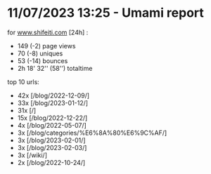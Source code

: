 # 11/07/2023 13:25 - Umami report
for www.shifeiti.com [24h] :

 - 149 (-2) page views
 - 70 (-8) uniques
 - 53 (-14) bounces
 - 2h 18' 32'' (58'') totaltime


top 10 urls:
 - 42x [/blog/2022-12-09/]
 - 33x [/blog/2023-01-12/]
 - 31x [/]
 - 15x [/blog/2022-12-22/]
 - 4x [/blog/2022-05-07/]
 - 3x [/blog/categories/%E6%8A%80%E6%9C%AF/]
 - 3x [/blog/2023-02-01/]
 - 3x [/blog/2023-02-03/]
 - 3x [/wiki/]
 - 2x [/blog/2022-10-24/]


